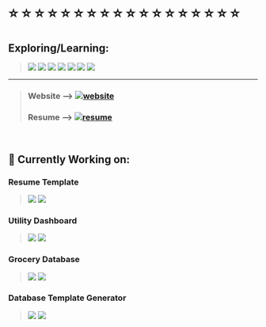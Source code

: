 <body>
  <br>
  
  <h1> ⭐ ⭐ ⭐ ⭐ ⭐ ⭐ ⭐ ⭐ ⭐ ⭐ ⭐ ⭐ ⭐ ⭐ ⭐ ⭐ ⭐ ⭐</h1>
  
  
  ## Exploring/Learning: 
  > ![](https://raster.shields.io/badge/-Flask-red?style=for-the-badge) 
  ![](https://raster.shields.io/badge/-Rust-orange?style=for-the-badge)
  ![](https://raster.shields.io/badge/-Django-green?style=for-the-badge)
  ![](https://raster.shields.io/badge/-React-blue?style=for-the-badge)
  ![](https://raster.shields.io/badge/-TypeScript-blueviolet?style=for-the-badge)
  ![](https://raster.shields.io/badge/-NodeJS-brown?style=for-the-badge)
  ![](https://raster.shields.io/badge/-GraphQL-lightblue?style=for-the-badge)
  
  <hr>
  
  > ### Website --> [![website](https://raster.shields.io/badge/goto-Website-27A49E?style=for-the-badge)](https://rickyg365.github.io)
  > ### Resume --> [![resume](https://raster.shields.io/badge/goto-Resume-2774AE?style=for-the-badge)](https://rickyg365.github.io/resume)
  
  <br>
  
  ## 🔭 Currently Working on:
  
  ### Resume Template
  > ![](https://raster.shields.io/badge/-JavaScript-black.svg?logo=javascript&logoColor=white&style=for-the-badge) ![](https://raster.shields.io/badge/-React-white.svg?logo=react&logoColor=black&style=for-the-badge)
  
  ### Utility Dashboard 
  > ![](https://raster.shields.io/badge/-JavaScript-black.svg?logo=javascript&logoColor=white&style=for-the-badge) ![](https://raster.shields.io/badge/-React-white.svg?logo=react&logoColor=black&style=for-the-badge)
  
 
  ### Grocery Database 
  > ![](https://raster.shields.io/badge/-Python-black.svg?logo=Python&logoColor=white&style=for-the-badge) ![](https://raster.shields.io/badge/-SQL-white.svg?logo=mysql&logoColor=black&style=for-the-badge)
  
  ### Database Template Generator 
  > ![](https://raster.shields.io/badge/-Python-black.svg?logo=Python&logoColor=white&style=for-the-badge) ![](https://raster.shields.io/badge/-SQL-white.svg?logo=mysql&logoColor=black&style=for-the-badge)
    
  
<!--   <div align="center">
     <a href="https://rickyg365.github.io/" >
       <img src="https://raster.shields.io/badge/my-resume-2774AE?style=flat-square" alt="resume"/>
     </a>
  </div> -->
    
</body>
